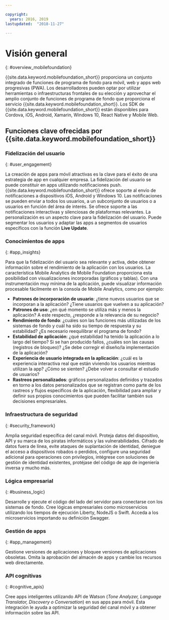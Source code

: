 ```yaml
---

copyright:
  years: 2016, 2019
lastupdated:  "2018-11-27"

---
```


#	Visión general
{: #overview_mobilefoundation}

{{site.data.keyword.mobilefoundation_short}} proporciona un conjunto integrado de funciones de programa de fondo para móvil, web y apps web progresivas (PWA). Los desarrolladores pueden optar por utilizar herramientas o infraestructuras frontales de su elección y aprovechar el amplio conjunto de funciones de programa de fondo que proporciona el servicio {{site.data.keyword.mobilefoundation_short}}. Los SDK de {{site.data.keyword.mobilefoundation_short}} están disponibles para Cordova, iOS, Android, Xamarin, Windows 10, React Native y Mobile Web. 

## Funciones clave ofrecidas por {{site.data.keyword.mobilefoundation_short}}

### Fidelización del usuario
{: #user_engagement}

La creación de apps para móvil atractivas es la clave para el éxito de una estrategia de app en cualquier empresa. La fidelización del usuario se puede constituir en apps utilizando notificaciones push. {{site.data.keyword.mobilefoundation_short}} ofrece soporte al envío de notificaciones a dispositivos iOS, Android y Windows 10. Las notificaciones se pueden enviar a todos los usuarios, a un subconjunto de usuarios o a usuarios en función del área de interés. Se ofrece soporte a las notificaciones interactivas y silenciosas de plataformas relevantes. La personalización es un aspecto clave para la fidelización del usuario. Puede segmentar los usuarios y adaptar las apps a segmentos de usuarios específicos con la función **Live Update**.

###  Conocimientos de apps
{: #app_insights}

Para que la fidelización del usuario sea relevante y activa, debe obtener información sobre el rendimiento de la aplicación con los usuarios. La característica Mobile Analytics de Mobile Foundation proporciona esta posibilidad con visualizaciones incorporadas (gráficos y tablas). Con una instrumentación muy mínima de la aplicación, puede visualizar información procesable fácilmente en la consola de Mobile Analytics, como por ejemplo:
- **Patrones de incorporación de usuario**: ¿tiene nuevos usuarios que se incorporan a la aplicación? ¿Tiene usuarios que vuelven a su aplicación?
- **Patrones de uso**: ¿en qué momento se utiliza más y menos la aplicación? A este respecto, ¿responde a la relevancia de su negocio?
- **Rendimiento de fondo**: ¿cuáles son las funciones más utilizadas de los sistemas de fondo y cuál ha sido su tiempo de respuesta y su estabilidad? ¿Es necesario reequilibrar el programa de fondo?
- **Estabilidad de aplicación**: ¿qué estabilidad ha tenido la aplicación a lo largo del tiempo? Si se han producido fallos, ¿cuáles son las causas (registros de bloqueo)? ¿Se debe corregir el diseño/la implementación de la aplicación?
- **Experiencia de usuario integrada en la aplicación**: ¿cuál es la experiencia interactiva real que están viviendo los usuarios mientras utilizan la app? ¿Cómo se sienten? ¿Debe volver a consultar el estudio de usuarios?
- **Rastreos personalizados**: gráficos personalizados definidos y trazados en torno a los datos personalizados que se registran como parte de los rastreos y flujos específicos de la aplicación, flexibilidad para ampliar y definir sus propios conocimientos que pueden facilitar también sus decisiones empresariales.

###  Infraestructura de seguridad
{: #security_framework}

Amplia seguridad específica del canal móvil. Proteja datos del dispositivo, API y su marca de los piratas informáticos y las vulnerabilidades. Cifrado de datos fuera de línea, evite ataques de suplantación de identidad, deniegue el acceso a dispositivos robados o perdidos, configure una seguridad adicional para operaciones con privilegios, intégrese con soluciones de gestión de identidad existentes, protéjase del código de app de ingeniería inversa y mucho más.

###  Lógica empresarial
{: #business_logic}

Desarrolle y ejecute el código del lado del servidor para conectarse con los sistemas de fondo. Cree lógicas empresariales como microservicios utilizando los tiempos de ejecución Liberty, NodeJS o Swift. Acceda a los microservicios importando su definición Swagger.

###  Gestión de apps
{:  #app_management}

Gestione versiones de aplicaciones y bloquee versiones de aplicaciones obsoletas. Omita la aprobación del almacén de apps y cambie los recursos web directamente.

###  API cognitivas
{:  #cognitive_apis}

Cree apps inteligentes utilizando API de Watson (*Tone Analyzer, Language Translator, Discovery o Conversation*) en sus apps para móvil. Esta integración le ayuda a optimizar la seguridad del canal móvil y a obtener información sobre las API.

